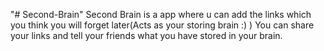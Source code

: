 "# Second-Brain" 
Second Brain is a app where u can add the links which you think you will forget later(Acts as your storing brain :) )
You can share your links and tell your friends what you have stored in your brain.
